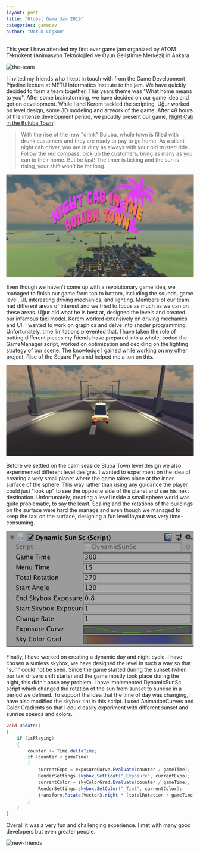 ```yaml
---
layout: post
title: "Global Game Jam 2019"
categories: gamedev
author: "Doruk Coşkun"
---
```


This year I have attended my first ever game jam organized by ATOM Teknokent (Animasyon Teknolojileri ve Oyun Geliştirme Merkezi) in Ankara.

![the-team](/assets/screen-shots/GGJ2019-1.png)

I invited my friends who I kept in touch with from the Game Development Pipeline lecture at METU Informatics Institute to the jam. We have quickly decided to form a team together. This years theme was "What home means to you". After some brainstorming, we have decided on our game idea and got on development. While I and Kerem tackled the scripting, Uğur worked on level design, some 3D modeling and artwork of the game. After 48 hours of the intense development period, we proudly present our game, [Night Cab in the Buluba Town](https://globalgamejam.org/2019/games/night-cab-buluba-town)!

> With the rise of the new "drink" Buluba, whole town is filled with drunk customers and they are ready to pay to go  home. As a silent night cab driver, you are in duty as always with your old trusted ride. Follow the red compass, pick up the customers, bring as many as you can to their home. But be fast! The timer is ticking and the sun is rising, your shift won't be for long.

![NCITBT-menu](/assets/screen-shots/NCITBT-menu.png)

Even though we haven't come up with a revolutionary game idea, we managed to finish our game from top to bottom, including the sounds, game level, UI, interesting driving mechanics, and lighting. Members of our team had different areas of interest and we tried to focus as much as we can on these areas. Uğur did what he is best at, designed the levels and created our infamous taxi model. Kerem worked extensively on driving mechanics and UI. I wanted to work on graphics and delve into shader programming. Unfortunately, time limitations prevented that. I have taken the role of putting different pieces my friends have prepared into a whole, coded the GameManager script, worked on optimization and deciding on the lighting strategy of our scene. The knowledge I gained while working on my other project, Rise of the Square Pyramid helped me a ton on this. 

![NCITBT-game](/assets/screen-shots/NCITBT-game.png)

Before we settled on the calm seaside Bluba Town level design we also experimented different level designs. I wanted to experiment on the idea of creating a very small planet where the game takes place at the inner surface of the sphere. This way rather than using any guidance the player could just "look up" to see the opposite side of the planet and see his next destination. Unfortunately, creating a level inside a small sphere world was quite problematic, to say the least. Scaling and the rotations of the buildings on the surface were hard the manage and even though we managed to keep the taxi on the surface, designing a fun level layout was very time-consuming.

![NCITBT-script](/assets/screen-shots/NCITBT-script.png)

Finally, I have worked on creating a dynamic day and night cycle. I have chosen a sunless skybox, we have designed the level in such a way so that "sun" could not be seen. Since the game started during the sunset (when our taxi drivers shift starts) and the game mostly took place during the night, this didn't pose any problem. I have implemented DynamicSunSc script which changed the rotation of the sun from sunset to sunrise in a period we defined. To support the idea that the time of day was changing, I have also modified the skybox tint in this script. I used AnimationCurves and Color Gradients so that I could easily experiment with different sunset and sunrise speeds and colors.

```csharp
void Update()
{
    if (isPlaying)
    {   
        counter += Time.deltaTime;
        if (counter < gameTime)
        {
            currentExpo = exposureCurve.Evaluate(counter / gameTime);
            RenderSettings.skybox.SetFloat("_Exposure", currentExpo);
            currentColor = skyColorGrad.Evaluate(counter / gameTime);
            RenderSettings.skybox.SetColor("_Tint", currentColor);
            transform.Rotate(Vector3.right * (totalRotation / gameTime) * Time.deltaTime);
        }
    }
}
```

Overall it was a very fun and challenging experience. I met with many good developers but even greater people.

![new-friends](/assets/screen-shots/GGJ2019-2.png)
